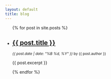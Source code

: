 ```yaml
---
layout: default
title: blog
---
```

<ul>
  {% for post in site.posts %}
    <li>
      <h2><a href="{{ post.url }}">{{ post.title }}</a></h2>
      <p><small><em>{{ post.date | date: "%B %d, %Y" }}</em> by {{ post.author }}</small></p>
      <p>{{ post.excerpt }}</p>
    </li>
  {% endfor %}
</ul>
